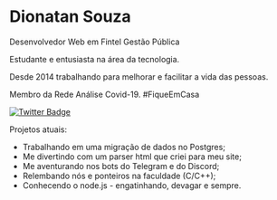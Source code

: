 # Dionatan Souza

Desenvolvedor Web em Fintel Gestão Pública


Estudante e entusiasta na área da tecnologia.

Desde 2014 trabalhando para melhorar e facilitar a vida das pessoas.

Membro da Rede Análise Covid-19. #FiqueEmCasa


[![Twitter Badge](https://img.shields.io/badge/-@dionhc-1?style=for-the-badge&labelColor=6633cc&logo=internet-explorer&logoColor=white&link=https://www.dionatan.com.br)](https://www.dionatan.com.br)

Projetos atuais:
- Trabalhando em uma migração de dados no Postgres;
- Me divertindo com um parser html que criei para meu site;
- Me aventurando nos bots do Telegram e do Discord;
- Relembando nós e ponteiros na faculdade (C/C++);
- Conhecendo o node.js - engatinhando, devagar e sempre.



<!--
**dionatamsouza/dionatamsouza** is a ✨ _special_ ✨ repository because its `README.md` (this file) appears on your GitHub profile.

[![LinkedIn](https://www.linkedin.com/in/dionatan-souza/)]

Here are some ideas to get you started:

- 🔭 I’m currently working on ...
- 🌱 I’m currently learning ...
- 👯 I’m looking to collaborate on ...
- 🤔 I’m looking for help with ...
- 💬 Ask me about ...
- 📫 How to reach me: ...
- 😄 Pronouns: ...
- ⚡ Fun fact: ...

See badges on https://shields.io/
-->
